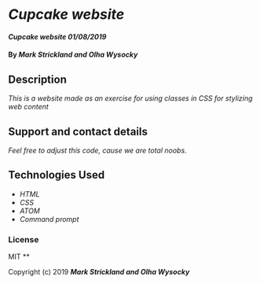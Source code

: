 # _Cupcake website_

#### _Cupcake website 01/08/2019_

#### By _**Mark Strickland and Olha Wysocky**_

## Description

_This is a website made as an exercise for using classes in CSS for stylizing web content_

## Support and contact details

_Feel free to adjust this code, cause we are total noobs._

## Technologies Used

* _HTML_
* _CSS_
* _ATOM_
* _Command prompt_

### License
MIT
**

Copyright (c) 2019 **_Mark Strickland and Olha Wysocky_**
